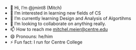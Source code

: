 - 👋 Hi, I’m @jmint8 (Mitch)
- 👀 I’m interested in learning new fields of CS
- 🌱 I’m currently learning Design and Analysis of Algortihms 
- 💞️ I’m looking to collaborate on anything really.
- 📫 How to reach me mitchel.meier@centre.edu
- 😄 Pronouns: he/him
- ⚡ Fun fact: I run for Centre College

<!---
jmint8/jmint8 is a ✨ special ✨ repository because its `README.md` (this file) appears on your GitHub profile.
You can click the Preview link to take a look at your changes.
--->
